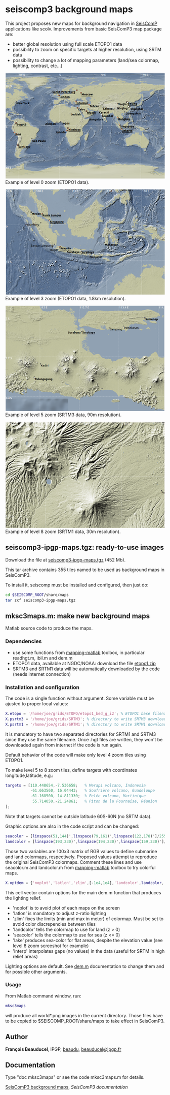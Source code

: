 # seiscomp3 background maps

This project proposes new maps for background navigation in [SeisComP](https://www.seiscomp3.org/) applications like scolv. Improvements from basic SeisComP3 map package are:
* better global resolution using full scale ETOPO1 data
* possibility to zoom on specific targets at higher resolution, using SRTM data
* possibility to change a lot of mapping parameters (land/sea colormap, lighting, contrast, etc...)

![zoom level 0](mksc3maps_screenshot_level0.png)
Example of level 0 zoom (ETOPO1 data).

![zoom level 3](mksc3maps_screenshot_level3.png)
Example of level 3 zoom (ETOPO1 data, 1.8km resolution).

![zoom level 5](mksc3maps_screenshot_level5.png)
Example of level 5 zoom (SRTM3 data, 90m resolution).

![zoom level 8](mksc3maps_screenshot_level8.png)
Example of level 8 zoom (SRTM1 data, 30m resolution).

## seiscomp3-ipgp-maps.tgz: ready-to-use images

Download the file at [seiscomp3-ipgp-maps.tgz](http://www.ipgp.fr/~beaudu/download/seiscomp3-ipgp-maps.tgz)  (452 Mb).

This tar archive contains 355 tiles named to be used as background maps in SeisComP3.

To install it, seiscomp must be installed and configured, then just do:
```sh
cd $SEISCOMP_ROOT/share/maps
tar zxf seiscomp3-ipgp-maps.tgz
```

## mksc3maps.m: make new background maps

Matlab source code to produce the maps.

### Dependencies

* use some functions from [mapping-matlab](https://github.com/IPGP/mapping-matlab) toolbox, in particular readhgt.m, ibil.m and dem.m
* ETOPO1 data, available at NGDC/NOAA: download the file [etopo1.zip](https://www.ngdc.noaa.gov/mgg/global/relief/ETOPO1/data/bedrock/grid_registered/binary/etopo1_bed_g_i2.zip)
* SRTM3 and SRTM1 data will be automatically downloaded by the code (needs internet connection)

### Installation and configuration

The code is a single function without argument. Some variable must be ajusted to proper local values:
```matlab
X.etopo = '/home/joe/grids/ETOPO/etopo1_bed_g_i2'; % ETOPO1 base filename (.bin and .hdr) 
X.psrtm3 = '/home/joe/grids/SRTM3'; % directory to write SRTM3 downloaded files
X.psrtm1 = '/home/joe/grids/SRTM1'; % directory to write SRTM1 downloaded files
```
It is mandatory to have two separated directories for SRTM1 and SRTM3 since they use the same filename. Once .hgt files are written, they won't be downloaded again from internet if the code is run again.

Default behavior of the code will make only level 4 zoom tiles using ETOPO1.

To make level 5 to 8 zoom tiles, define targets with coordinates longitude,latitude, e.g.:
```matlab
targets = [110.448654,-7.536658;   % Merapi volcano, Indonesia
           -61.663560, 16.04443;   % Soufrière volcano, Guadeloupe
           -61.168500, 14.811330;  % Pelée volcano, Martinique
            55.714050,-21.24861;   % Piton de la Fournaise, Réunion
];
```
Note that targets cannot be outside latitude 60S-60N (no SRTM data).

Graphic options are also in the code script and can be changed:
```matlab
seacolor = [linspace(51,144)',linspace(79,161)',linspace(122,178)']/255;
landcolor = [linspace(193,230)',linspace(194,230)',linspace(159,230)']/255;
```
Those two variables are 100x3 matrix of RGB values to define submarine and land colormaps, respectively. Proposed values attempt to reproduce the original SeisComP3 colormaps. Comment these lines and use seacolor.m and landcolor.m from [mapping-matlab](https://github.com/IPGP/mapping-matlab) toolbox to try colorful maps.

```matlab
X.optdem = {'noplot','latlon','zlim',[-1e4,1e4],'landcolor',landcolor,'seacolor',seacolor,'lake','interp'};
```
This cell vector contain options for the main dem.m function that produces the lighting relief.
* 'noplot' is to avoid plot of each maps on the screen
* 'latlon' is mandatory to adjust z-ratio lighting
* 'zlim' fixes the limits (min and max in meter) of colormap. Must be set to avoid color discrepencies between tiles
* 'landcolor' tells the colormap to use for land (z > 0)
* 'seacolor' tells the colormap to use for sea (z <= 0)
* 'lake' produces sea-color for flat areas, despite the elevation value (see level 8 zoom screeshot for example)
* 'interp' interpolates gaps (no values) in the data (useful for SRTM in high relief areas)

Lighting options are default. See [dem.m](https://github.com/IPGP/mapping-matlab/blob/master/dem/dem.m) documentation to change them and for possible other arguments.


### Usage

From Matlab command window, run:
```matlab
mksc3maps
```
will produce all world*.png images in the current directory. Those files have to be copied to $SEISCOMP_ROOT/share/maps to take effect in SeisComP3.

## Author
**François Beauducel**, IPGP, [beaudu](https://github.com/beaudu), beauducel@ipgp.fr 

## Documentation
Type "doc mksc3maps" or see the code mksc3maps.m for details.

[SeisComP3 background maps](https://www.seiscomp3.org/wiki/recipes/backgroundmaps), _SeisComP3 documentation_
